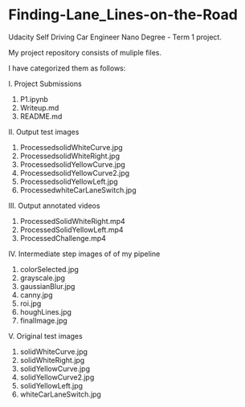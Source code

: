 # Finding-Lane_Lines-on-the-Road 
Udacity Self Driving Car Engineer Nano Degree - Term 1 project.

My project repository consists of muliple files.

I have categorized them as follows:

I. Project Submissions
1) P1.ipynb
2) Writeup.md
3) README.md

II. Output test images
1) ProcessedsolidWhiteCurve.jpg
2) ProcessedsolidWhiteRight.jpg
3) ProcessedsolidYellowCurve.jpg
4) ProcessedsolidYellowCurve2.jpg
5) ProcessedsolidYellowLeft.jpg
6) ProcessedwhiteCarLaneSwitch.jpg

III. Output annotated videos
1) ProcessedSolidWhiteRight.mp4
2) ProcessedSolidYellowLeft.mp4
3) ProcessedChallenge.mp4

IV. Intermediate step images of of my pipeline
1) colorSelected.jpg
2) grayscale.jpg
3) gaussianBlur.jpg
4) canny.jpg
5) roi.jpg
6) houghLines.jpg
7) finalImage.jpg

V. 
Original test images
1) solidWhiteCurve.jpg
2) solidWhiteRight.jpg
3) solidYellowCurve.jpg
4) solidYellowCurve2.jpg
5) solidYellowLeft.jpg
6) whiteCarLaneSwitch.jpg
